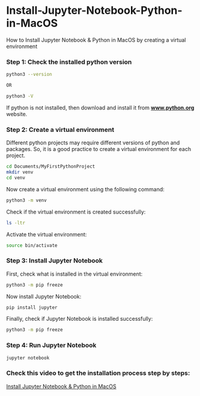 # Install-Jupyter-Notebook-Python-in-MacOS
How to Install Jupyter Notebook &amp; Python in MacOS by creating a virtual environment

### Step 1: Check the installed python version
```bash 
python3 --version 

OR 

python3 -V
```
If python is not installed, then download and install it from <b>www.python.org</b> website.

### Step 2: Create a virtual environment
Different python projects may require different versions of python and packages. So, it is a good practice to create a virtual environment for each project. 

```bash 
cd Documents/MyFirstPythonProject
mkdir venv
cd venv
```
Now create a virtual environment using the following command:
```bash
python3 -m venv
```

Check if the virtual environment is created successfully:
```bash
ls -ltr
```

Activate the virtual environment:
```bash
source bin/activate
```

### Step 3: Install Jupyter Notebook

First, check what is installed in the virtual environment:
```bash
python3 -m pip freeze
```

Now install Jupyter Notebook:
```bash
pip install jupyter
```

Finally, check if Jupyter Notebook is installed successfully:
```bash
python3 -m pip freeze
```

### Step 4: Run Jupyter Notebook
```bash
jupyter notebook
```

### Check this video to get the installation process step by steps:

[Install Jupyter Notebook & Python in MacOS](https://www.youtube.com/watch?v=pkjtbnsX7Yw)
